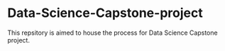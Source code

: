 # Data-Science-Capstone-project

This repsitory is aimed to house the process for Data Science Capstone project.
